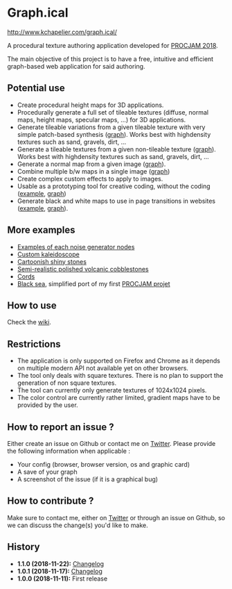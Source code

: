 # Graph.ical

http://www.kchapelier.com/graph.ical/

A procedural texture authoring application developed for [PROCJAM 2018](http://www.procjam.com/).

The main objective of this project is to have a free, intuitive and efficient graph-based web application for said authoring.

## Potential use

 * Create procedural height maps for 3D applications.
 * Procedurally generate a full set of tileable textures (diffuse, normal maps, height maps, specular maps, ...) for 3D applications.
 * Generate tileable variations from a given tileable texture with very simple patch-based synthesis ([graph](http://www.kchapelier.com/graph.ical/?gist=https://gist.github.com/kchapelier/07869fb98c5348605cd9dffd104580e5)). Works best with highdensity textures such as sand, gravels, dirt, ...
 * Generate a tileable textures from a given non-tileable texture ([graph](http://www.kchapelier.com/graph.ical/?gist=https://gist.github.com/kchapelier/b70aef495c97e306291b35dd57d9ddb3)). Works best with highdensity textures such as sand, gravels, dirt, ...
 * Generate a normal map from a given image ([graph](http://www.kchapelier.com/graph.ical/?gist=https://gist.github.com/kchapelier/f0e5741103160c1f7f89b8eb4a14e1a1)).
 * Combine multiple b/w maps in a single image ([graph](http://www.kchapelier.com/graph.ical/?gist=https://gist.github.com/kchapelier/c8cc088bdca781c421666656e0ea6723))
 * Create complex custom effects to apply to images.
 * Usable as a prototyping tool for creative coding, without the coding ([example](https://twitter.com/kchplr/status/1058008232063627266), [graph](http://www.kchapelier.com/graph.ical/?gist=https://gist.github.com/kchapelier/5a4648b643c914d676f6f62891cd2407))
 * Generate black and white maps to use in page transitions in websites ([example](https://twitter.com/kchplr/status/1061616749697744896), [graph](http://www.kchapelier.com/graph.ical/?gist=http://www.kchapelier.com/graph.ical/?gist=https://gist.github.com/kchapelier/be0b5de96b712fddcdf6d912078394ef)).

## More examples

 * [Examples of each noise generator nodes](http://www.kchapelier.com/graph.ical/?gist=https://gist.github.com/kchapelier/65608b65fd726c3f77ed9522e0524a56)
 * [Custom kaleidoscope](http://www.kchapelier.com/graph.ical/?gist=https://gist.github.com/kchapelier/69c85cb68ee4610a30548facf69e8bf9)
 * [Cartoonish shiny stones](http://www.kchapelier.com/graph.ical/?gist=https://gist.github.com/kchapelier/b801ea0ed3443dfb1af939f80f6b435f)
 * [Semi-realistic polished volcanic cobblestones](http://www.kchapelier.com/graph.ical/?gist=https://gist.github.com/kchapelier/49d95ca6190410872e9b5c1e3a7c7097)
 * [Cords](http://www.kchapelier.com/graph.ical/?gist=https://gist.github.com/kchapelier/b60f7b9b3f39895ec3082dc2f82fa520)
 * [Black sea](http://www.kchapelier.com/graph.ical/?gist=https://gist.github.com/kchapelier/a5a8e30cd99307d0920cdb6826055d08), simplified port of my first [PROCJAM projet](https://github.com/kchapelier/procjam2014)

## How to use

Check the [wiki](https://github.com/kchapelier/procjam2018/wiki/Help).

## Restrictions

 * The application is only supported on Firefox and Chrome as it depends on multiple modern API not available yet on other browsers.
 * The tool only deals with square textures. There is no plan to support the generation of non square textures.
 * The tool can currently only generate textures of 1024x1024 pixels.
 * The color control are currently rather limited, gradient maps have to be provided by the user.

## How to report an issue ?

Either create an issue on Github or contact me on [Twitter](https://twitter.com/kchplr). Please provide the following information when applicable :

 * Your config (browser, browser version, os and graphic card)
 * A save of your graph
 * A screenshot of the issue (if it is a graphical bug)

## How to contribute ?

Make sure to contact me, either on [Twitter](https://twitter.com/kchplr) or through an issue on Github, so we can discuss the change(s) you'd like to make.

## History

 * **1.1.0 (2018-11-22):** [Changelog](https://github.com/kchapelier/procjam2018/wiki/Changelogs#110-2018-11-22)
 * **1.0.1 (2018-11-17):** [Changelog](https://github.com/kchapelier/procjam2018/wiki/Changelogs#101-2018-11-17)
 * **1.0.0 (2018-11-11):** First release


